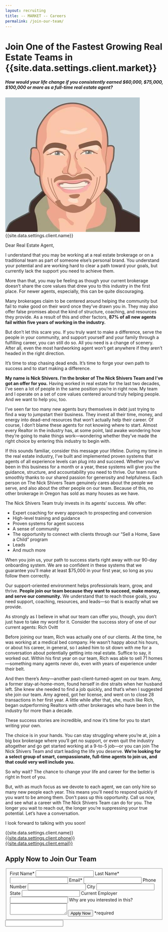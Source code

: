 ```yaml
---
layout: recruiting
title: -- MARKET -- Careers
permalink: /join-our-team/
---
```


<div class="recruiting-page">
<h1 class="join-us">Join One of the Fastest Growing Real Estate Teams in {{site.data.settings.client.market}}</h1>
<h5 class="join-us-subtitle">How would your life change if you consistently earned $60,000, $75,000, $100,000 or more as a full-time real estate agent?</h5>
<div class="recruiting-photo">
<span class="client-image-container">
<img src="/img/headshot.jpg" alt="{{site.data.settings.client.name}}" class="client-image"/>
</span>
<figcaption class="caption">{{site.data.settings.client.name}}</figcaption>
</div>


<p>Dear Real Estate Agent, </p>

<p>I understand that you may be working at a real estate brokerage or on a traditional team as part of someone else’s personal brand. You understand your potential and are working hard to clear a path toward your goals, but currently lack the support you need to achieve them. </p>

<p>More than that, you may be feeling as though your current brokerage doesn’t share the core values that drew you to this industry in the first place. For newer agents, especially, this can be quite discouraging. </p>

<p>Many brokerages claim to be centered around helping the community but fail to make good on their word once they’ve drawn you in. They may also offer false promises about the kind of structure, coaching, and resources they provide. As a result of this and other factors, <strong>87% of all new agents fail within five years of working in the industry.</strong></p>

<p>But don’t let this scare you. If you truly want to make a difference, serve the people in your community, and support yourself and your family through a fulfilling career, you can still do so. All you need is a change of scenery. After all, even the most hardworking agent won’t get anywhere if they aren’t headed in the right direction. </p>

<p>It’s time to stop chasing dead ends. It’s time to forge your own path to success and to start making a difference. </p>

<p><strong>My name is Nick Shivers. I’m the broker of The Nick Shivers Team and I’ve got an offer for you.</strong> Having worked in real estate for the last two decades, I’ve seen a lot of people in the same position you’re in right now. My team and I operate on a set of core values centered around truly helping people. And we want to help you, too.</p>

<p>I’ve seen far too many new agents bury themselves in debt just trying to find a way to jumpstart their business. They invest all their time, money, and energy into dead-end resources that won’t actually help their career. Of course, I don’t blame these agents for not knowing where to start. Almost every Realtor in the industry has, at some point, laid awake wondering how they’re going to make things work—wondering whether they’ve made the right choice by entering this industry to begin with. </p>

<p>If this sounds familiar, consider this message your lifeline. During my time in the real estate industry, I’ve built and implemented proven systems that agents of all experience levels can plug into and succeed. Whether you’ve been in this business for a month or a year, these systems will give you the guidance, structure, and accountability you need to thrive. Our team runs smoothly thanks to our shared passion for generosity and helpfulness. Each person on The Nick Shivers Team genuinely cares about the people we serve, and also about the other people on our team. Because of this, no other brokerage in Oregon has sold as many houses as we have. </p>

<p>The Nick Shivers Team truly invests in its agents’ success. We offer:
<ul class="indent">
<li>Expert coaching for every approach to prospecting and conversion</li>
<li>High-level training and guidance</li>
<li>Proven systems for agent success</li>
<li>A sense of community</li>
<li>The opportunity to connect with clients through our “Sell a Home, Save a Child” program</li>
<li>Leads</li>
<li>And much more</li>
</ul></p>

<p>When you join us, your path to success starts right away with our 90-day onboarding system. We are so confident in these systems that we guarantee you’ll make at least $75,000 in your first year, so long as you follow them correctly. </p>

<p>Our support-oriented environment helps professionals learn, grow, and thrive. <strong>People join our team because they want to succeed, make money, and serve our community.</strong> We understand that to reach those goals, you need support, coaching, resources, and leads—so that is exactly what we provide.</p>

<p>As strongly as I believe in what our team can offer you, though, you don’t just have to take my word for it. Consider the success story of one of our current agents: Rich Ovitt</p>

<p>Before joining our team, Rich was actually one of our clients. At the time, he was working at a medical bed company. He wasn’t happy about his hours, or about his career, in general, so I asked him to sit down with me for a conversation about potentially getting into real estate. Suffice to say, it worked out. Within his first year on our team, Rich was able to sell 71 homes—something many agents never do, even with years of experience under their belt. </p>

<p>And then there’s Amy—another past-client-turned-agent on our team. Amy, a former stay-at-home-mom, found herself in dire straits when her husband left. She knew she needed to find a job quickly, and that’s when I suggested she join our team. Amy agreed, got her license, and went on to close 28 transactions in her first year. A little while after that, she, much like Rich, began outperforming Realtors with other brokerages who have been in the industry for more than a decade. </p>

<p>These success stories are incredible, and now it’s time for you to start writing your own. </p>

<p>The choice is in your hands. You can stay struggling where you’re at, join a big box brokerage where you’ll get no support, or even quit the industry altogether and go get started working at a 9-to-5 job—or you can join The Nick Shivers Team and start leading the life you deserve. <strong>We’re looking for a select group of smart, compassionate, full-time agents to join us, and that could very well include you.</strong> </p>

<p>So why wait? The chance to change your life and career for the better is right in front of you. </p>

<p>But, with as much focus as we devote to each agent, we can only hire so many new people each year. This means you’ll need to respond quickly if you want to be among them. Don’t pass up this opportunity. Call us now, and see what a career with The Nick Shivers Team can do for you. The longer you wait to reach out, the longer you’re suppressing your true potential. Let’s have a conversation. </p>

<p>I look forward to talking with you soon!</p>

<p>{{site.data.settings.client.name}}<br>
<a href="tel:1-{{site.data.settings.client.phone}}">{{site.data.settings.client.phone}}</a><br>
<a href="mailto:{{site.data.settings.client.email}}">{{site.data.settings.client.email}}</a>
</p>


<h2 class="recruiting">Apply Now to Join Our Team</h2>

<form method="post" class="home-value cta-forms" action="https://formspree.io/{{site.data.settings.client.email}}" onsubmit="return setReturn()">
					<fieldset><label for="firstname">First Name*</label> <input type="text" required="" name="firstname" /> <label for="lastname">Last Name*</label> <input type="text" required="" name="lastname" /> <label for="email">Email*</label> <input type="text" name="name" /> <label for="phone">Phone Number </label> <input type="tel" name="phone" />
						<!--base32-c9gq6t9k68pkcd3jcwpp4rbkcmtk4-base32--><label for="city">City </label> <input type="text" name="city" /> <label for="state">State </label> <input type="text" name="state" /> <label for="employer">Current Employer </label> <input type="text" name="employer" /> <label for="message">Why are you interested in this? </label><textarea name="employer"></textarea>
						<!--base32-c9gq6t9k68pk8cbme5gq4uv4cguqachj70r2urk1edjk6cg-base32--><input class="submit light-light" type="submit" value="Apply Now" name="submitrecruitingForm" /> <span class="asterisk">*required</span></fieldset>
					<!--base32-c9gq6t9k68pk8c9he1t7cxkecdkpedhpe9h6at3me5r7ee1kddhpwx9q71up4tb3f1u6mc3mdcwp6vkg6rw3gc1dc9gq6t9k68-base32-->
					<div class="hidden"><input type="hidden" value="{{site.data.settings.client.email}}" name="_to" /> <input type="hidden" value="Recruiting Contact Request Message From Your Vyral Careers and Training Video Blog" name="_subject" /> <input type="text" name="_gotcha" /></div>
				</form>
</div>
